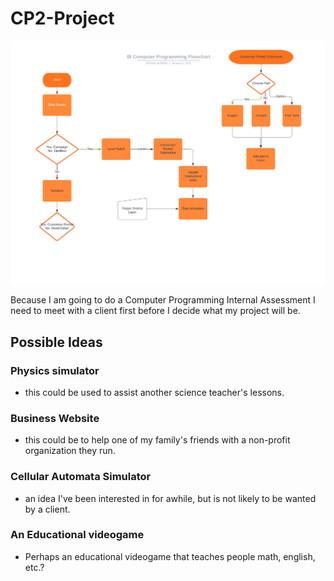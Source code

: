 # CP2-Project
![Logo](res/Flowchart.png "Logo")

Because I am going to do a Computer Programming Internal Assessment I need to meet with a client first before I decide what my project will be. 

## Possible Ideas
### Physics simulator 
- this could be used to assist another science teacher's lessons. 
### Business Website 
- this could be to help one of my family's friends with a non-profit organization they run.
### Cellular Automata Simulator
- an idea I've been interested in for awhile, but is not likely to be wanted by a client.
### An Educational videogame
- Perhaps an educational videogame that teaches people math, english, etc.?

